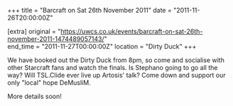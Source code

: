 +++
title = "Barcraft on Sat 26th November 2011"
date = "2011-11-26T20:00:00Z"

[extra]
original = "https://uwcs.co.uk/events/barcraft-on-sat-26th-november-2011-1474489057143/"    
end_time = "2011-11-27T00:00:00Z"
location = "Dirty Duck"
+++

We have booked out the Dirty Duck from 8pm, so come and socialise with other Starcraft fans and watch the finals. Is Stephano going to go all the way? Will TSL.Clide ever live up Artosis' talk? Come down and support our only "local" hope DeMusliM.

More details soon\!

